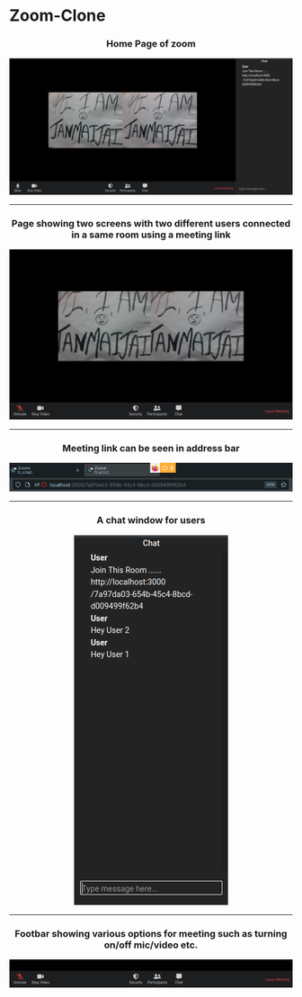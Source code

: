 # Zoom-Clone

<h3 align="center"> Home Page of zoom </h3> 

<kbd> ![Zoom](https://github.com/Maverick-99/Zoom-Clone/blob/main/images/1.png) </kbd>  
<hr>
<h3 align="center"> Page showing two screens with two different users connected in a same room using a meeting link  </h3> 

<kbd> ![Zoom](https://github.com/Maverick-99/Zoom-Clone/blob/main/images/2.png) </kbd> 
<hr>
<h3 align="center"> Meeting link can be seen in address bar </h3> 

<kbd> ![Zoom](https://github.com/Maverick-99/Zoom-Clone/blob/main/images/3.png) </kbd> 

<hr>
<h3 align="center"> A chat window for users </h3>

<div align="center">
  
<kbd align="center"> ![Zoom](https://github.com/Maverick-99/Zoom-Clone/blob/main/images/4.png) </kbd> 
</div>

<hr>
<h3 align="center"> Footbar showing various options for meeting such as turning on/off mic/video etc. </h3>

<kbd> ![Zoom](https://github.com/Maverick-99/Zoom-Clone/blob/main/images/5.png) </kbd> 


<!-- <kbd> ![Zoom](https://github.com/Maverick-99/Zoom-Clone/blob/main/images/6.png) </kbd> 

<hr>

<kbd> ![Zoom](https://github.com/Maverick-99/Zoom-Clone/blob/main/images/7.png) </kbd> 

<hr>

<kbd> ![Zoom](https://github.com/Maverick-99/Zoom-Clone/blob/main/images/8.png) </kbd>  -->






